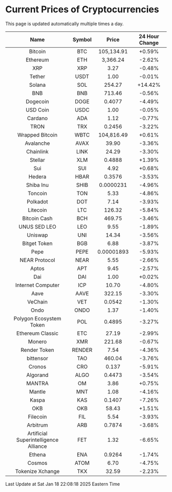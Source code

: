 # Current Prices of Cryptocurrencies
This page is updated automatically multiple times a day.

| Name | Symbol | Price | 24 Hour Change |
| :---: |:---:| :---: | :---: |
| Bitcoin | BTC | 105,134.91 | +0.59% |
| Ethereum | ETH | 3,366.24 | -2.62% |
| XRP | XRP | 3.27 | -0.48% |
| Tether | USDT | 1.00 | -0.01% |
| Solana | SOL | 254.27 | +14.42% |
| BNB | BNB | 713.46 | -0.56% |
| Dogecoin | DOGE | 0.4077 | -4.49% |
| USD Coin | USDC | 1.00 | -0.05% |
| Cardano | ADA | 1.12 | -0.77% |
| TRON | TRX | 0.2456 | -3.22% |
| Wrapped Bitcoin | WBTC | 104,816.49 | +0.61% |
| Avalanche | AVAX | 39.90 | -3.36% |
| Chainlink | LINK | 24.29 | -3.30% |
| Stellar | XLM | 0.4888 | +1.39% |
| Sui | SUI | 4.92 | +0.68% |
| Hedera | HBAR | 0.3576 | -3.53% |
| Shiba Inu | SHIB | 0.0000231 | -4.96% |
| Toncoin | TON | 5.33 | -4.86% |
| Polkadot | DOT | 7.14 | -3.93% |
| Litecoin | LTC | 126.32 | -5.84% |
| Bitcoin Cash | BCH | 469.75 | -3.46% |
| UNUS SED LEO | LEO | 9.55 | -1.89% |
| Uniswap | UNI | 14.34 | -3.56% |
| Bitget Token | BGB | 6.88 | -3.87% |
| Pepe | PEPE | 0.00001893 | -5.93% |
| NEAR Protocol | NEAR | 5.55 | -2.66% |
| Aptos | APT | 9.45 | -2.57% |
| Dai | DAI | 1.00 | +0.02% |
| Internet Computer | ICP | 10.70 | -4.80% |
| Aave | AAVE | 322.15 | -3.30% |
| VeChain | VET | 0.0542 | -1.30% |
| Ondo | ONDO | 1.37 | -1.40% |
| Polygon Ecosystem Token | POL | 0.4895 | -3.27% |
| Ethereum Classic | ETC | 27.19 | -2.99% |
| Monero | XMR | 221.68 | -0.67% |
| Render Token | RENDER | 7.54 | -4.36% |
| bittensor | TAO | 460.04 | -3.76% |
| Cronos | CRO | 0.137 | -5.91% |
| Algorand | ALGO | 0.4473 | -3.54% |
| MANTRA | OM | 3.86 | +0.75% |
| Mantle | MNT | 1.08 | -4.16% |
| Kaspa | KAS | 0.1407 | -7.26% |
| OKB | OKB | 58.43 | +1.51% |
| Filecoin | FIL | 5.54 | -3.93% |
| Arbitrum | ARB | 0.7874 | -3.68% |
| Artificial Superintelligence Alliance | FET | 1.32 | -6.65% |
| Ethena | ENA | 0.9264 | -1.74% |
| Cosmos | ATOM | 6.70 | -4.75% |
| Tokenize Xchange | TKX | 32.59 | -2.23% |

Last Update at Sat Jan 18 22:08:18 2025 Eastern Time